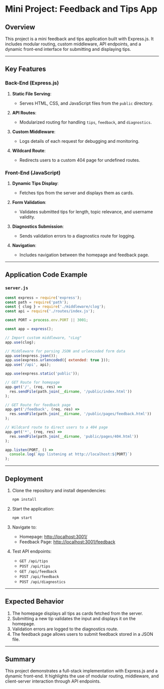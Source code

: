 # Mini Project: Feedback and Tips App

## Overview

This project is a mini feedback and tips application built with Express.js. It includes modular routing, custom middleware, API endpoints, and a dynamic front-end interface for submitting and displaying tips.

---

## Key Features

### Back-End (Express.js)

1. **Static File Serving**:
   - Serves HTML, CSS, and JavaScript files from the `public` directory.

2. **API Routes**:
   - Modularized routing for handling `tips`, `feedback`, and `diagnostics`.

3. **Custom Middleware**:
   - Logs details of each request for debugging and monitoring.

4. **Wildcard Route**:
   - Redirects users to a custom 404 page for undefined routes.

### Front-End (JavaScript)

1. **Dynamic Tips Display**:
   - Fetches tips from the server and displays them as cards.

2. **Form Validation**:
   - Validates submitted tips for length, topic relevance, and username validity.

3. **Diagnostics Submission**:
   - Sends validation errors to a diagnostics route for logging.

4. **Navigation**:
   - Includes navigation between the homepage and feedback page.

---

## Application Code Example

### `server.js`

```javascript
const express = require('express');
const path = require('path');
const { clog } = require('./middleware/clog');
const api = require('./routes/index.js');

const PORT = process.env.PORT || 3001;

const app = express();

// Import custom middleware, "cLog"
app.use(clog);

// Middleware for parsing JSON and urlencoded form data
app.use(express.json());
app.use(express.urlencoded({ extended: true }));
app.use('/api', api);

app.use(express.static('public'));

// GET Route for homepage
app.get('/', (req, res) =>
  res.sendFile(path.join(__dirname, '/public/index.html'))
);

// GET Route for feedback page
app.get('/feedback', (req, res) =>
  res.sendFile(path.join(__dirname, '/public/pages/feedback.html'))
);

// Wildcard route to direct users to a 404 page
app.get('*', (req, res) =>
  res.sendFile(path.join(__dirname, 'public/pages/404.html'))
);

app.listen(PORT, () =>
  console.log(`App listening at http://localhost:${PORT}`)
);
```

---

## Deployment

1. Clone the repository and install dependencies:
   ```bash
   npm install
   ```

2. Start the application:
   ```bash
   npm start
   ```

3. Navigate to:
   - Homepage: [http://localhost:3001/](http://localhost:3001/)
   - Feedback Page: [http://localhost:3001/feedback](http://localhost:3001/feedback)

4. Test API endpoints:
   - `GET /api/tips`
   - `POST /api/tips`
   - `GET /api/feedback`
   - `POST /api/feedback`
   - `POST /api/diagnostics`

---

## Expected Behavior

1. The homepage displays all tips as cards fetched from the server.
2. Submitting a new tip validates the input and displays it on the homepage.
3. Validation errors are logged to the diagnostics route.
4. The feedback page allows users to submit feedback stored in a JSON file.

---

## Summary

This project demonstrates a full-stack implementation with Express.js and a dynamic front-end. It highlights the use of modular routing, middleware, and client-server interaction through API endpoints.
